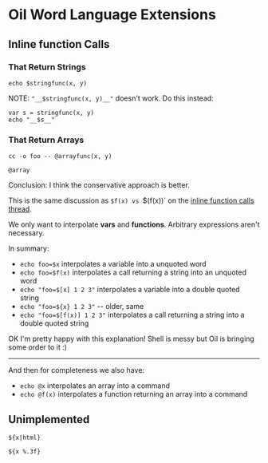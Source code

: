 Oil Word Language Extensions
============================


## Inline function Calls

### That Return Strings

```
echo $stringfunc(x, y)
```

NOTE: `"__$stringfunc(x, y)__"` doesn't work.  Do this instead:

```
var s = stringfunc(x, y)
echo "__$s__"
```

### That Return Arrays

```
cc -o foo -- @arrayfunc(x, y)
```


```
@array
```


Conclusion: I think the conservative approach is better.

This is the same discussion as `$f(x) vs `$(f(x))` on the [inline function calls thread](https://oilshell.zulipchat.com/#narrow/stream/121540-oil-discuss/topic/Inline.20function.20calls.20implemented).

We only want to interpolate **vars** and **functions**.  Arbitrary expressions aren't necessary.

In summary:

- `echo foo=$x` interpolates a variable into a unquoted word
- `echo foo=$f(x)` interpolates a call returning a string into an unquoted word
- `echo "foo=$[x] 1 2 3"` interpolates a variable into a double quoted string
- `echo "foo=${x} 1 2 3"` -- older, same
- `echo "foo=$[f(x)] 1 2 3"` interpolates a call returning a string into a double quoted string

OK I'm pretty happy with this explanation!    Shell is messy but Oil is bringing some order to it :)


---

And then for completeness we also have:

- `echo @x`  interpolates an array into a command
- `echo @f(x)` interpolates a function returning an array into a command

## Unimplemented

`${x|html}`

`${x %.3f}`

